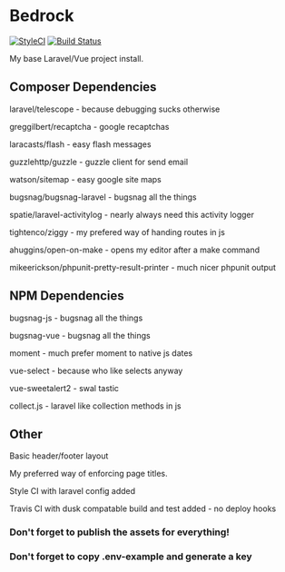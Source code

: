 # Bedrock

[![StyleCI](https://github.styleci.io/repos/155732652/shield?branch=master)](https://github.styleci.io/repos/155732652)
[![Build Status](https://travis-ci.com/sunscreem/bedrock.svg?branch=master)](https://travis-ci.com/sunscreem/bedrock)

My base Laravel/Vue project install.

## Composer Dependencies

laravel/telescope - because debugging sucks otherwise

greggilbert/recaptcha - google recaptchas

laracasts/flash - easy flash messages

guzzlehttp/guzzle - guzzle client for send email

watson/sitemap - easy google site maps

bugsnag/bugsnag-laravel - bugsnag all the things

spatie/laravel-activitylog - nearly always need 
this activity logger

tightenco/ziggy - my prefered way of handing routes in js

ahuggins/open-on-make - opens my editor after a make command

mikeerickson/phpunit-pretty-result-printer - much nicer phpunit output

## NPM Dependencies

bugsnag-js - bugsnag all the things

bugsnag-vue - bugsnag all the things

moment - much prefer moment to native js dates

vue-select - because who like selects anyway

vue-sweetalert2 - swal tastic

collect.js - laravel like collection methods in js

## Other

Basic header/footer layout

My preferred way of enforcing page titles.

Style CI with laravel config added

Travis CI with dusk compatable build and test added - no deploy hooks

### Don't forget to publish the assets for everything!

### Don't forget to copy .env-example and generate a key
